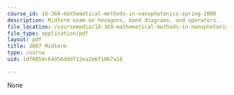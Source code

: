 ```yaml
---
course_id: 18-369-mathematical-methods-in-nanophotonics-spring-2008
description: Midterm exam on hexagons, band diagrams, and operators.
file_location: /coursemedia/18-369-mathematical-methods-in-nanophotonics-spring-2008/1df0858c64956ddd712ea2e6f1067a18_midterm_07.pdf
file_type: application/pdf
layout: pdf
title: 2007 Midterm
type: course
uid: 1df0858c64956ddd712ea2e6f1067a18

---
```

None